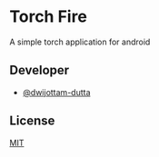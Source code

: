 
# Torch Fire

A simple torch application for android


## Developer

- [@dwijottam-dutta](https://github.com/Dwijottam-Dutta)

  
## License

[MIT](https://choosealicense.com/licenses/mit/)

  